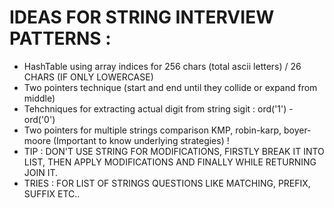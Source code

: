 # IDEAS FOR STRING INTERVIEW PATTERNS :    
* HashTable using array indices for 256 chars (total ascii letters)   / 26 CHARS (IF ONLY LOWERCASE)     
* Two pointers technique (start and end until they collide or expand from middle)    
* Tehchniques for extracting actual digit from string sigit : ord('1') - ord('0')           
* Two pointers for multiple strings comparison KMP, robin-karp, boyer-moore
(Important to know underlying strategies) !    
* TIP : DON'T USE STRING FOR MODIFICATIONS, FIRSTLY BREAK IT INTO LIST, THEN APPLY MODIFICATIONS AND FINALLY WHILE RETURNING JOIN IT.
* TRIES : FOR LIST OF STRINGS QUESTIONS LIKE MATCHING, PREFIX, SUFFIX ETC..
